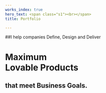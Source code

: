 ```yaml
---
works_index: true
hero_text: <span class="s1"><br></span>
title: Portfolio

---
```

##I help companies Define, Design and Deliver

# <span class="tight">Maximum<br><span class="outline">Lovable Products</span></span>

## that meet Business Goals.

<WorksList />